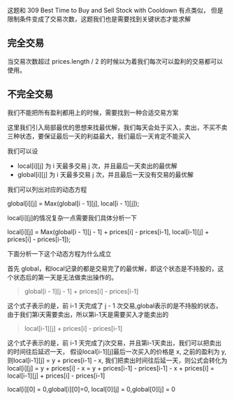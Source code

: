 这题和 309 Best Time to Buy and Sell Stock with Cooldown  有点类似，
但是限制条件变成了交易次数，这题我们也是需要找到关键状态才能求解

## 完全交易

当交易次数超过 prices.length / 2 的时候以为着我们每次可以盈利的交易都可以使用。

## 不完全交易

我们不能把所有盈利都用上的时候，需要找到一种合适交易方案

这里我们引入局部最优的思想来找最优解，我们每天会处于买入，卖出，不买不卖三种状态，要保证最后一天的利益最大，我们最后一天肯定不能买入

我们可以设 
- local[i][j] 为 i 天最多交易 j 次，并且最后一天卖出的最优解
- global[i][j] 为 i 天最多交易 j 次，并且最后一天没有交易的最优解

我们可以列出对应的动态方程

global[i][j] = Max(global[i - 1][j], local[i - 1][j]);

local[i][j]的情况复杂一点需要我们具体分析一下

local[i][j] = Max(global[i - 1][j - 1] + prices[i] - prices[i-1], local[i-1][j] + prices[i] - prices[i-1]);

 下面分析一下这个动态方程为什么成立

首先 global，和local记录的都是交易完了的最优解，即这个状态是不持股的，这个状态后的第一天是无法做卖出操作的。

> global[i - 1][j - 1] + prices[i] - prices[i-1]

这个式子表示的是，前 i-1 天完成了 j - 1 次交易,global表示的是不持股的状态， 由于我们第i天需要卖出，所以第i-1天是需要买入才能卖出的

> local[i-1][j] + prices[i] - prices[i-1]

这个式子表示的是，前 i-1 天完成了j次交易，并且第i-1天卖出，我们可以把卖出的时间往后延迟一天，
假设local[i-1][j]最后一次买入的价格是 x, 之前的盈利为 y,则local[i-1][j] = y + prices[i-1] - x,
我们把卖出时间往后延一天，则公式会转化为local[i][j] = y + prices[i] - x = y + prices[i-1] - prices[i-1] - x + prices[i] = local[i-1][j] + prices[i] - prices[i-1]

local[i][0] = 0,global[i][0]=0,
local[0][j] = 0,global[0][j] = 0